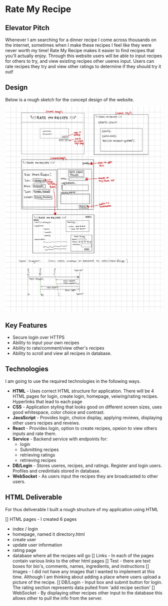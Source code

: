 # Rate My Recipe

## Elevator Pitch

Whenever I am searching for a dinner recipe I come across thousands on the internet, sometimes when I make these recipes I feel like they were never worth my time! Rate My Recipe makes it easier to find recipes that you'll actually enjoy. Through this website users will be able to input recipes for others to try, and view existing recipes other useres input. Users can rate recipes they try and view other ratings to determine if they should try it out!

## Design
Below is a rough sketch for the concept design of the website.

![](rate_my_recipe_design-2.jpg)

## Key Features

- Secure login over HTTPS
- Ability to input your own recipes
- Ability to rate/comment/view other's recipes
- Ability to scroll and view all recipes in database.

## Technologies

I am going to use the required technologies in the following ways.

- **HTML** - Uses correct HTML structure for application. There will be 4 HTML pages for login, create login, homepage, veiwing/rating recipes. Hyperlinks that lead to each page
- **CSS** - Application styling that looks good on different screen sizes, uses good whitespace, color choice and contrast. 
- **JavaScript** - Provides login, choice display, applying reviews, displaying other users recipes and reveiws. 
- **React** - Provides login, option to create recipes, opeion to view others inputs and rate them.
- **Service** - Backend service with endpoints for:
    - login
    - Submitting recipes
    - retrieving ratings
    - retrieving recipes
- **DB/Login** - Stores useres, recipes, and ratings. Register and login users. Profiles and credintials stored in database.
- **WebSocket** - As users input the recipes they are broadcasted to other users.

## HTML Deliverable
For thus deliverable I built a rough structure of my application using HTML

[] HTML pages - I created 6 pages
- index / login
- homepage, named it directory.html
- create user 
- update user information
- rating page
- database where all the recipes will go
[] Links - In each of the pages contain various links to the other html pages
[] Test - there are text boxes for bio's, comments, names, ingredients, and instructions
[] Images - I did not have any images that I wanted to implement at this time. Although I am thinking about adding a place where users upload a picture of the recipe.
[] DB/Login - Input box and submit button for login. The rating section represents data pulled from 'add recipe section'
[] WebSocket - By displaying other recipes other input to the database this allows other to pull the info from the server. 
